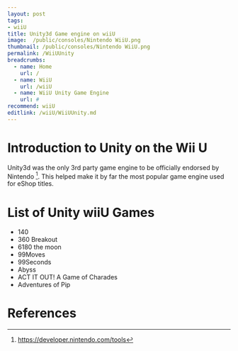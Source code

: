 ```yaml
---
layout: post
tags: 
- wiiU
title: Unity3d Game engine on wiiU
image:  /public/consoles/Nintendo WiiU.png
thumbnail: /public/consoles/Nintendo WiiU.png
permalink: /WiiUUnity
breadcrumbs:
  - name: Home
    url: /
  - name: WiiU
    url: /wiiU
  - name: WiiU Unity Game Engine
    url: #
recommend: wiiU
editlink: /wiiU/WiiUUnity.md
---
```


# Introduction to Unity on the Wii U
Unity3d was the only 3rd party game engine to be officially endorsed by Nintendo [^1]. This helped make it by far the most popular game engine used for eShop titles.

# List of Unity wiiU Games
* 140
* 360 Breakout
* 6180 the moon
* 99Moves
* 99Seconds
* Abyss
* ACT IT OUT! A Game of Charades
* Adventures of Pip

# References
[^1]: https://developer.nintendo.com/tools 
